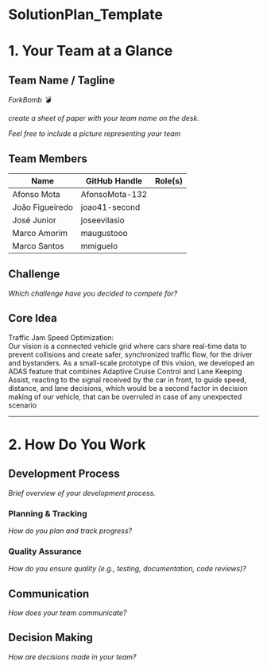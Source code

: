 # SolutionPlan_Template

# 1. Your Team at a Glance

## Team Name / Tagline  
*ForkBomb 💣*

*create a sheet of paper with your team name on the desk.*

*Feel free to include a picture representing your team*

## Team Members  
| Name | GitHub Handle | Role(s) |
|-------|---------------|---------|
| Afonso Mota       | AfonsoMota-132           |         |
| João Figueiredo    | joao41-second       |         |
| José Junior     | joseevilasio     |         |
| Marco Amorim   | maugustooo            |         |
| Marco Santos    | mmiguelo        |         |

## Challenge  
*Which challenge have you decided to compete for?*

## Core Idea  
Traffic Jam Speed Optimization: <br>
Our vision is a connected vehicle grid where cars share real-time data to prevent collisions and create safer, synchronized traffic flow, for the driver and bystanders. As a small-scale prototype of this vision, we developed an ADAS feature that combines Adaptive Cruise Control and Lane Keeping Assist, reacting to the signal received by the car in front, to guide speed, distance, and lane decisions, which would be a second factor in decision making of our vehicle, that can be overruled in case of any unexpected scenario 

---

# 2. How Do You Work

## Development Process  
*Brief overview of your development process.*

### Planning & Tracking  
*How do you plan and track progress?*

### Quality Assurance  
*How do you ensure quality (e.g., testing, documentation, code reviews)?*

## Communication  
*How does your team communicate?*

## Decision Making  
*How are decisions made in your team?*
